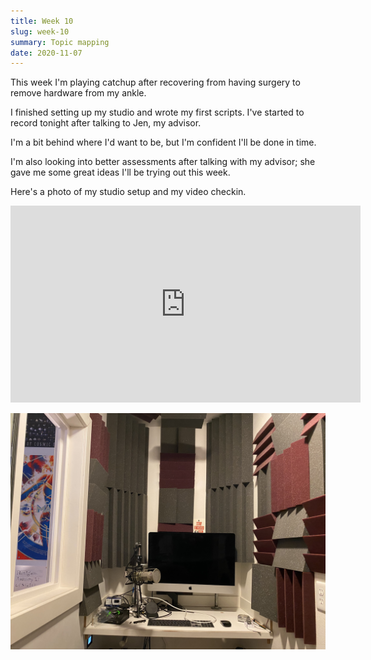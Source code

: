 ```yaml
---
title: Week 10
slug: week-10
summary: Topic mapping
date: 2020-11-07
---
```


This week I'm playing catchup after recovering from having surgery to remove hardware from my ankle.

I finished setting up my studio and wrote my first scripts. I've started to record tonight after talking to Jen, my advisor.

I'm a bit behind where I'd want to be, but I'm confident I'll be done in time.

I'm also looking into better assessments after talking with my advisor; she gave me some great ideas I'll be trying out this week.

Here's a photo of my studio setup and my video checkin.

<iframe width="560" height="315" src="https://www.youtube.com/embed/aU8xbNAD_MU" frameborder="0" allow="accelerometer; autoplay; clipboard-write; encrypted-media; gyroscope; picture-in-picture" allowfullscreen></iframe>

![Studio](/studio.jpg)
